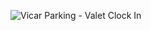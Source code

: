 ![Vicar Parking - Valet Clock In](https://github.com/user-attachments/assets/4801eb19-a67e-49f9-bb64-aa080ee531d8)
